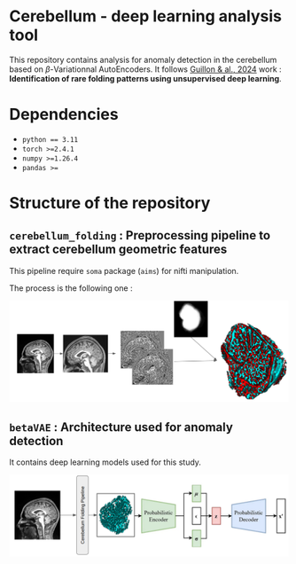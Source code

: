 # Cerebellum - deep learning analysis tool

This repository contains analysis for anomaly detection in the cerebellum based on $\beta$-Variationnal AutoEncoders. It follows [Guillon & al., 2024](://direct.mit.edu/imag/article/doi/10.1162/imag_a_00084/119130/Identification-of-rare-cortical-folding-patterns) work : **Identification of rare folding patterns using unsupervised deep learning**. 

# Dependencies

- `python == 3.11`
- `torch >=2.4.1`
- `numpy >=1.26.4`
- `pandas >=`

# Structure of the repository

## `cerebellum_folding` : Preprocessing pipeline to extract cerebellum geometric features

This pipeline require `soma` package (`aims`) for nifti manipulation.

The process is the following one :

![pipeline](assets/cerebellum_folding_pipeline.png)


## `betaVAE` : Architecture used for anomaly detection

It contains deep learning models used for this study. 

![beta_vae](assets/anomaly_detection.png)
